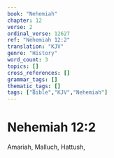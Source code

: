 ```yaml
---
book: "Nehemiah"
chapter: 12
verse: 2
ordinal_verse: 12627
ref: "Nehemiah 12:2"
translation: "KJV"
genre: "History"
word_count: 3
topics: []
cross_references: []
grammar_tags: []
thematic_tags: []
tags: ["Bible","KJV","Nehemiah"]
---
```


# Nehemiah 12:2

Amariah, Malluch, Hattush,
